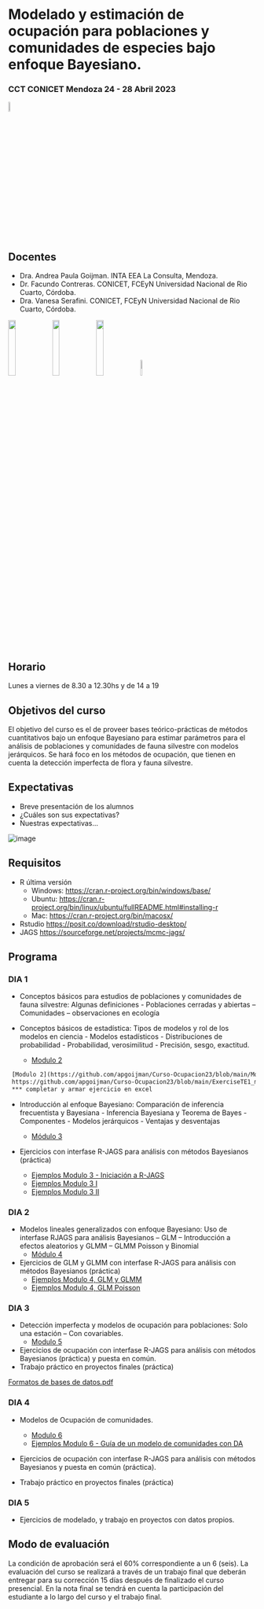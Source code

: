 # Modelado y estimación de ocupación para poblaciones y comunidades de especies bajo enfoque Bayesiano.
### CCT CONICET Mendoza 24 - 28 Abril 2023 
<img src="https://github.com/apgoijman/Curso-Ocupacion23/blob/main/varios/Imagen4.png" width=7% height=7%>


## Docentes
- Dra. Andrea Paula Goijman. INTA EEA La Consulta, Mendoza. 
- Dr. Facundo Contreras. CONICET, FCEyN Universidad Nacional de Rio Cuarto, Córdoba. 
- Dra. Vanesa Serafini. CONICET, FCEyN Universidad Nacional de Rio Cuarto, Córdoba. 

<img src="https://github.com/apgoijman/Curso-Ocupacion23/blob/main/varios/Imagen2.png" width=17% height=17%>    <img src="https://github.com/apgoijman/Curso-Ocupacion23/blob/main/varios/Imagen3.png" width=17% height=17%>   <img src="https://github.com/apgoijman/Curso-Ocupacion23/blob/main/varios/logo_giepco.png" width=17% height=17%>    <img src="https://github.com/apgoijman/Curso-Ocupacion23/blob/main/images.png" width=9% height=9%>

## Horario
Lunes a viernes de 8.30 a 12.30hs y de 14 a 19

## Objetivos del curso
El objetivo del curso es el de proveer bases teórico-prácticas de métodos cuantitativos bajo un enfoque Bayesiano para estimar parámetros para el análisis de poblaciones y comunidades de fauna silvestre con modelos jerárquicos. Se hará foco en los métodos de ocupación, que tienen en cuenta la detección imperfecta de flora y fauna silvestre.

## Expectativas
- Breve presentación de los alumnos
- ¿Cuáles son sus expectativas? 
- Nuestras expectativas...

![image](https://user-images.githubusercontent.com/124918841/222793849-89917531-59a4-4047-93ab-1148d1030d38.png)


## Requisitos
- R última versión
    - Windows: https://cran.r-project.org/bin/windows/base/
     -  Ubuntu: https://cran.r-project.org/bin/linux/ubuntu/fullREADME.html#installing-r
     - Mac: https://cran.r-project.org/bin/macosx/
- Rstudio https://posit.co/download/rstudio-desktop/
- JAGS https://sourceforge.net/projects/mcmc-jags/

## Programa

### DIA 1
- Conceptos básicos para estudios de poblaciones y comunidades de fauna silvestre: Algunas definiciones - Poblaciones cerradas y abiertas – Comunidades – observaciones en ecología 

- Conceptos básicos de estadística: Tipos de modelos y rol de los modelos en ciencia - Modelos estadísticos - Distribuciones de probabilidad - Probabilidad,
verosimilitud - Precisión, sesgo, exactitud. 
    - [Modulo 2](https://github.com/apgoijman/Curso-Ocupacion23/files/10883613/Modulo.2_Occupacion2023.pdf)

```diff
 [Modulo 2](https://github.com/apgoijman/Curso-Ocupacion23/blob/main/Modulo%202_Occupacion2023.pptx)   ## completar este archivo
 https://github.com/apgoijman/Curso-Ocupacion23/blob/main/ExerciseTE1_modificar.pdf
 *** completar y armar ejercicio en excel
```

- Introducción al enfoque Bayesiano: Comparación de inferencia frecuentista y Bayesiana - Inferencia Bayesiana y Teorema de Bayes -Componentes - Modelos jerárquicos - Ventajas y desventajas 
     - [Módulo 3](https://github.com/apgoijman/Curso-Ocupacion23/blob/main/Modulo%203_Ocupacion2023.pdf) 

- Ejercicios con interfase R-JAGS para análisis con métodos Bayesianos (práctica) 
    - [Ejemplos Modulo 3 - Iniciación a R-JAGS](https://github.com/apgoijman/Curso-Ocupacion23/blob/main/Bayes/Ejemplo%20Modulo3.md)
    - [Ejemplos Modulo 3 I](https://github.com/apgoijman/Curso-Ocupacion23/blob/main/Bayes/Modulo%203%20-%20Ejemplo.R)
    - [Ejemplos Modulo 3 II](https://github.com/apgoijman/Curso-Ocupacion23/blob/main/Bayes/Script%20Modulo%203%20-%20I.R)
 

### DIA 2
- Modelos lineales generalizados con enfoque Bayesiano: Uso de interfase RJAGS para análisis Bayesianos – GLM – Introducción a efectos aleatorios y GLMM – GLMM Poisson y Binomial
    - [Módulo 4](https://github.com/apgoijman/Curso-Ocupacion23/blob/main/Modulo%204_Occupacion2023.pdf)
- Ejercicios de GLM y GLMM con interfase R-JAGS para análisis con métodos Bayesianos (práctica) 
    - [Ejemplos Modulo 4, GLM y GLMM](https://github.com/apgoijman/Curso-Ocupacion23/blob/main/Bayes/Modulo4-EjemploGLM-GLMM.R)
    - [Ejemplos Modulo 4, GLM Poisson](https://github.com/apgoijman/Curso-Ocupacion23/blob/main/Bayes/Modulo4-EjemploPoissonGLM-Facu.R)

### DIA 3
- Detección imperfecta y modelos de ocupación para poblaciones: Solo una estación – Con covariables.
    - [Modulo 5](https://github.com/apgoijman/Curso-Ocupacion23/files/11214935/Modulo.5_Occupacion2023.pdf)
- Ejercicios de ocupación con interfase R-JAGS para análisis con métodos Bayesianos (práctica) y puesta en común.
- Trabajo práctico en proyectos finales (práctica)

[Formatos de bases de datos.pdf](https://github.com/apgoijman/Curso-Ocupacion23/files/10824363/Formatos.de.bases.de.datos.pdf)

### DIA 4
- Modelos de Ocupación de comunidades.

    - [Modulo 6](https://github.com/apgoijman/Curso-Ocupacion23/files/11254905/Modulo.6_Occupacion2023.pdf)
    - [Ejemplos Modulo 6 - Guía de un modelo de comunidades con DA](https://github.com/apgoijman/Curso-Ocupacion23/files/11254909/Ejemplo.Modulo.6.-.Comunidad.md)

- Ejercicios de ocupación con interfase R-JAGS para análisis con métodos Bayesianos y puesta en común (práctica).
- Trabajo práctico en proyectos finales (práctica)

### DIA 5
- Ejercicios de modelado, y trabajo en proyectos con datos propios.


## Modo de evaluación
La condición de aprobación será el 60% correspondiente a un 6 (seis). La evaluación del curso se realizará a través de un trabajo final que deberán entregar para su corrección 15 días después de finalizado el curso presencial. En la nota final se tendrá en cuenta la participación del estudiante a lo largo del curso y el trabajo final.


